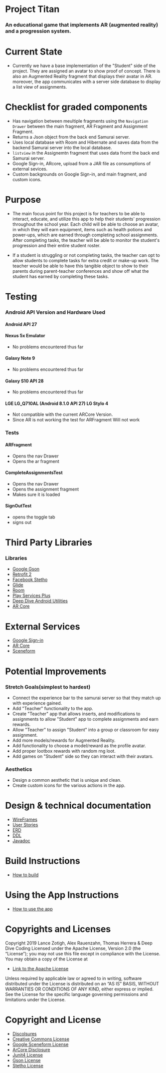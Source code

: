 # Project Titan #

### An educational game that implements AR (augmented reality) and a progression system. ##

# Current State

* Currently we have a base implementation of the "Student" side of the project. They are assigned an avatar to show proof of concept. There is also an Augmented Reality fragment that displays their avatar in AR. moreover, the app communicates with a server side database to display a list view of assignments.

# Checklist for graded components

* Has navigation between meultiple fragments using the `Navigation Drawer` between the main fragment, AR Fragment and Assignment Fragment.
* Returns a Json object from the back end  Samurai server.
* Uses local database with Room and Hibernate and saves data from the backend Samurai server into the local database.
* `listview` in the Assignemtn fragment that uses data fromt the back end Samurai server.
* Google Sign-in, ARcore, upload from a JAR file as consumptions of external sevices.
* Custom backgrounds on Google Sign-in, and main fragment, and custom icons.

# Purpose

* The main focus point for this project is for teachers to be able to interact, educate, and utilize this app to help their students' progression throughout the school year. Each child will be able to choose an avatar, in which they will earn equipment, items such as health potions and power-ups, which are earned through completing school assignments. After completing tasks, the teacher will be able to monitor the student's progression and their entire student roster.

* If a student is struggling or not completing tasks, the teacher can opt to allow students to complete tasks for extra credit or make-up work. The teacher would be able to have this tangible object to show to their parents during parent-teacher conferences and show off what the student has earned by completing these tasks.  

# Testing

### Android API Version and Hardware Used ###
#### Android API 27

#### Nexus 5x Emulator
* No problems encountered thus far

#### Galaxy Note 9
* No problems encountered thus far

#### Galaxy S10 API 28
* No problems encountered thus far

#### LGE LG_Q710AL (Android 8.1.0 API 27) LG Stylo 4
* Not compatible with the current ARCore Version.
* Since AR is not working the test for ARFragment Will not work

### Tests

#### ARFragment
* Opens the nav Drawer
* Opens the ar fragment

#### CompleteAssignmentsTest
* Opens the nav Drawer
* Opens the assignment fragment 
* Makes sure it is loaded

#### SignOutTest
* opens the toggle tab
* signs out

# Third Party Libraries

### Libraries
 + [Google Gson](https://github.com/google/gson)
 + [Retrofit 2](https://square.github.io/retrofit/)
 + [Facebook Stetho](https://github.com/facebook/stetho)
 + [Glide](https://github.com/bumptech/glide)
 + [Room](https://developer.android.com/topic/libraries/architecture/room)
 + [Play Services Plus](https://developers.google.com/android/guides/releases)
 + [Deep Dive Android Utilities](README.md)
 + [AR Core](https://developers.google.com/ar/reference/)
  
# External Services  
 + [Google Sign-in](https://developers.google.com/identity/sign-in/android/start-integrating)
 + [AR Core](https://developers.google.com/ar/reference/java/arcore/reference/packages)
 + [Sceneform](https://developers.google.com/ar/develop/java/sceneform/)

# Potential Improvements

### Stretch Goals(simplest to hardest)

* Connect the experience bar to the samurai server so that they match up with experience gained.
* Add "Teacher" functionality to the app.
* Create "Teacher" app that allows inserts, and modifications to assignments to allow "Student" app to complete assignments and earn rewards.
* Allow "Teacher" to assign "Student" into a group or classroom for easy assignment.
* Add more models/rewards for Augmented Reality.
* Add functionality to choose a model/reward as the profile avatar.
* Add proper lootbox rewards with random rng loot.
* Add games on "Student" side so they can interact with their avatars.

### Aesthetics

* Design a common aesthetic that is unique and clean.
* Create custom icons for the various actions in the app.

# Design & technical documentation
 + [WireFrames](TeamCapstoneProjectWireFrame.pdf)
 + [User Stories](docs/UserStories.md)
 + [ERD](docs/FrontEndForProjectTitan.pdf)
 + [DDL](docs/ddl.md)
 + [Javadoc](docs/api) 
 
# Build Instructions

+ [How to build](BuildInstructions.md)

# Using the App Instructions

+ [How to use the app](AppUserInstructions.md)


# Copyrights and Licenses

Copyright 2019 Lance Zotigh, Alex Rauenzahn, Thomas Herrera & Deep Dive Coding
Licensed under the Apache License, Version 2.0 (the “License”); you may not use this file except in compliance with the License. You may obtain a copy of the License at

 + [Link to the Apache License](http://www.apache.org/licenses/LICENSE-2.0)

Unless required by applicable law or agreed to in writing, software distributed under the License is distributed on an “AS IS” BASIS, WITHOUT WARRANTIES OR CONDITIONS OF ANY KIND, either express or implied. See the License for the specific language governing permissions and limitations under the License.

# Copyright and License
+ [Discolsures](Discolsures.md)
+ [Creative Commons License](https://creativecommons.org/licenses/by/3.0/legalcode)
+ [Google Sceneform License](https://github.com/googlecodelabs/sceneform-intro/blob/master/LICENSE)
+ [ArCore Disclosure](ARDiscolsure.md)
+ [Junit4 License](https://junit.org/junit4/license.html)
+ [Gson License](https://github.com/google/gson/blob/master/LICENSE)
+ [Stetho License](https://github.com/facebook/stetho/blob/master/LICENSE)

